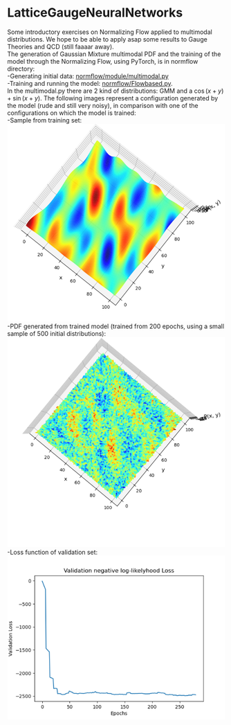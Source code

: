 # LatticeGaugeNeuralNetworks
Some introductory exercises on Normalizing Flow applied to multimodal distributions. 
We hope to be able to apply asap some results to Gauge Theories and QCD (still faaaar away).  
The generation of Gaussian Mixture multimodal PDF and the training of the model through the Normalizing Flow, using PyTorch, is in normflow directory:  
-Generating initial data: [normflow/module/multimodal.py](https://github.com/GennaroCalandriello/LatticeGaugeNeuralNetworks/blob/main/normflow/module/multimodal.py)  
-Training and running the model: [normflow/Flowbased.py](https://github.com/GennaroCalandriello/LatticeGaugeNeuralNetworks/blob/main/normflow/FlowBased.py).  
In the multimodal.py there are 2 kind of distributions: GMM and a $\cos(x+y)+\sin(x+y)$. The following images represent a configuration generated by the model (rude and still very noisy), in comparison with one of the configurations on which the model is trained:  
-Sample from training set:  
![My Image](normflow/img/sincostrainingdata.png)  
-PDF generated from trained model (trained from 200 epochs, using a small sample of 500 initial distributions):  
![My Image](normflow/img/sincosfirsttry.png)  
-Loss function of validation set:  
![My_Image](normflow/img/lossfunction.png)  




